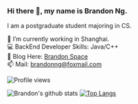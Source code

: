 ### Hi there 👋, my name is Brandon Ng.
I am a postgraduate student majoring in CS.

🔭 I’m currently working in Shanghai.  
💻 BackEnd Developer Skills: Java/C++  
📝 Blog Here: [Brandon Space](https://brandonng.tech)  
📫 Mail: brandonng@foxmail.com  

![Profile views](https://gpvc.arturio.dev/brandon0824)  

![Brandon's github stats](https://github-readme-stats.vercel.app/api?username=brandon0824&show_icons=true)
[![Top Langs](https://github-readme-stats.vercel.app/api/top-langs/?username=brandon0824&layout=compact)](https://github.com/brandon0824)
